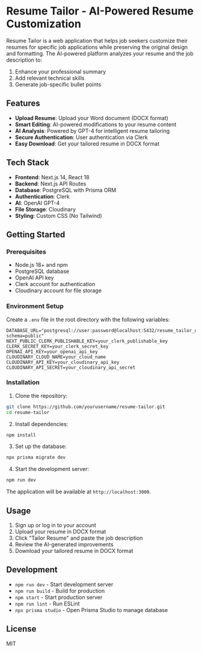 # Resume Tailor - AI-Powered Resume Customization

Resume Tailor is a web application that helps job seekers customize their resumes for specific job applications while preserving the original design and formatting. The AI-powered platform analyzes your resume and the job description to:

1. Enhance your professional summary
2. Add relevant technical skills
3. Generate job-specific bullet points

## Features

- **Upload Resume**: Upload your Word document (DOCX format)
- **Smart Editing**: AI-powered modifications to your resume content
- **AI Analysis**: Powered by GPT-4 for intelligent resume tailoring
- **Secure Authentication**: User authentication via Clerk
- **Easy Download**: Get your tailored resume in DOCX format

## Tech Stack

- **Frontend**: Next.js 14, React 18
- **Backend**: Next.js API Routes
- **Database**: PostgreSQL with Prisma ORM
- **Authentication**: Clerk
- **AI**: OpenAI GPT-4
- **File Storage**: Cloudinary
- **Styling**: Custom CSS (No Tailwind)

## Getting Started

### Prerequisites

- Node.js 18+ and npm
- PostgreSQL database
- OpenAI API key
- Clerk account for authentication
- Cloudinary account for file storage

### Environment Setup

Create a `.env` file in the root directory with the following variables:

```env
DATABASE_URL="postgresql://user:password@localhost:5432/resume_tailor_db?schema=public"
NEXT_PUBLIC_CLERK_PUBLISHABLE_KEY=your_clerk_publishable_key
CLERK_SECRET_KEY=your_clerk_secret_key
OPENAI_API_KEY=your_openai_api_key
CLOUDINARY_CLOUD_NAME=your_cloud_name
CLOUDINARY_API_KEY=your_cloudinary_api_key
CLOUDINARY_API_SECRET=your_cloudinary_api_secret
```

### Installation

1. Clone the repository:
```bash
git clone https://github.com/yourusername/resume-tailor.git
cd resume-tailor
```

2. Install dependencies:
```bash
npm install
```

3. Set up the database:
```bash
npx prisma migrate dev
```

4. Start the development server:
```bash
npm run dev
```

The application will be available at `http://localhost:3000`.

## Usage

1. Sign up or log in to your account
2. Upload your resume in DOCX format
3. Click "Tailor Resume" and paste the job description
4. Review the AI-generated improvements
5. Download your tailored resume in DOCX format

## Development

- `npm run dev` - Start development server
- `npm run build` - Build for production
- `npm start` - Start production server
- `npm run lint` - Run ESLint
- `npx prisma studio` - Open Prisma Studio to manage database

## License

MIT 